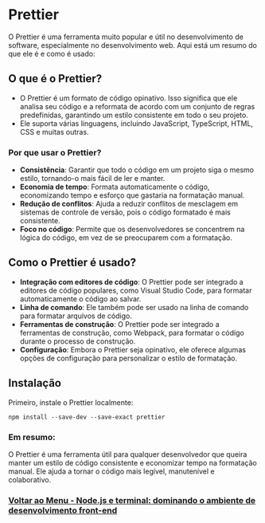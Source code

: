 # Prettier

O Prettier é uma ferramenta muito popular e útil no desenvolvimento de software, especialmente no desenvolvimento web. Aqui está um resumo do que ele é e como é usado:

## O que é o Prettier?

- O Prettier é um formato de código opinativo. Isso significa que ele analisa seu código e a reformata de acordo com um conjunto de regras predefinidas, garantindo um estilo consistente em todo o seu projeto.
- Ele suporta várias linguagens, incluindo JavaScript, TypeScript, HTML, CSS e muitas outras.

### Por que usar o Prettier?

- **Consistência**: Garantir que todo o código em um projeto siga o mesmo estilo, tornando-o mais fácil de ler e manter.
- **Economia de tempo**: Formata automaticamente o código, economizando tempo e esforço que gastaria na formatação manual.
- **Redução de conflitos**: Ajuda a reduzir conflitos de mesclagem em sistemas de controle de versão, pois o código formatado é mais consistente.
- **Foco no código**: Permite que os desenvolvedores se concentrem na lógica do código, em vez de se preocuparem com a formatação.

## Como o Prettier é usado?

- **Integração com editores de código**: O Prettier pode ser integrado a editores de código populares, como Visual Studio Code, para formatar automaticamente o código ao salvar.
- **Linha de comando**: Ele também pode ser usado na linha de comando para formatar arquivos de código.
- **Ferramentas de construção**: O Prettier pode ser integrado a ferramentas de construção, como Webpack, para formatar o código durante o processo de construção.
- **Configuração**: Embora o Prettier seja opinativo, ele oferece algumas opções de configuração para personalizar o estilo de formatação.

## Instalação

Primeiro, instale o Prettier localmente:

```
npm install --save-dev --save-exact prettier
```

### Em resumo:

O Prettier é uma ferramenta útil para qualquer desenvolvedor que queira manter um estilo de código consistente e economizar tempo na formatação manual. Ele ajuda a tornar o código mais legível, manutenível e colaborativo.

### [Voltar ao Menu - Node.js e terminal: dominando o ambiente de desenvolvimento front-end](../menu.md)
